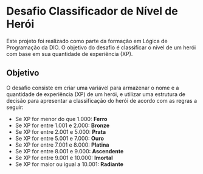 # Desafio Classificador de Nível de Herói

Este projeto foi realizado como parte da formação em Lógica de Programação da DIO. O objetivo do desafio é classificar o nível de um herói com base em sua quantidade de experiência (XP).

## Objetivo

O desafio consiste em criar uma variável para armazenar o nome e a quantidade de experiência (XP) de um herói, e utilizar uma estrutura de decisão para apresentar a classificação do herói de acordo com as regras a seguir:

- Se XP for menor do que 1.000: **Ferro**
- Se XP for entre 1.001 e 2.000: **Bronze**
- Se XP for entre 2.001 e 5.000: **Prata**
- Se XP for entre 5.001 e 7.000: **Ouro**
- Se XP for entre 7.001 e 8.000: **Platina**
- Se XP for entre 8.001 e 9.000: **Ascendente**
- Se XP for entre 9.001 e 10.000: **Imortal**
- Se XP for maior ou igual a 10.001: **Radiante**
